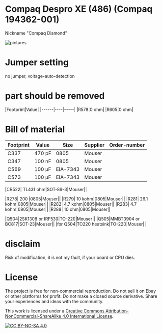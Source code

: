 # Compaq Despro XE (486) (Compaq 194362-001) 
Nickname "Compaq Diamond" 

![pictures](https://github.com/matt1187/3.3V-adventure/blob/main/compaq_hudson/XE_486.jpg)

# Jumper setting
no jumper, voltage-auto-detection

# part should be removed
|Footprint|Value|
|------|----|-----|
|R578|0 ohm|
|R605|0 ohm|

# Bill of material


|Footprint|Value|Size|Supplier|Order-number|
|--------------|-----|-----|-------|-----------------|
|C337| 470 pF|0805|Mouser||
|C347| 100 nF |0805|Mouser||
|C569| 100 µF|EIA-7343|Mouser||
|C573| 100 µF|EIA-7343|Mouser||

|CR522| TL431 ohm|SOT-89-3|Mouser||

|R278| 200 |0805|Mouser||
|R279| 10 kohm|0805|Mouser||
|R281| 26.1 kohm|0805|Mouser||
|R282| 4.7 kohm|0805|Mouser||
|R283| 4.7 kohm|0805|Mouser||
|R288| 10 ohm|0805|Mouser||

|Q504|2SK1308 or IRF530|TO-220|Mouser||
|Q505|MMBT3904 or BC817|SOT-23|Mouser||
|for Q504|TO220 heatsink|TO-220|Mouser||




# disclaim
Risk of modification, it is not my fault, if your board or CPU dies.


# License
The project is free for non-commercial reproduction. Do not sell it on Ebay or other platforms for profit. Do not make a closed source derivative. Share your experiences and ideas with the community.

This work is licensed under a [Creative Commons Attribution-NonCommercial-ShareAlike 4.0 International License][cc-by-nc-sa].

[![CC BY-NC-SA 4.0][cc-by-nc-sa-image]][cc-by-nc-sa]

[cc-by-nc-sa]: http://creativecommons.org/licenses/by-nc-sa/4.0/
[cc-by-nc-sa-image]: https://licensebuttons.net/l/by-nc-sa/4.0/88x31.png